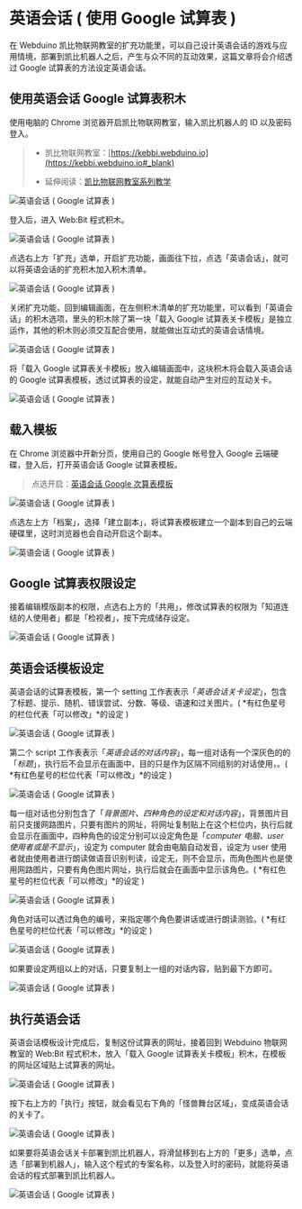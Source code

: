 # 英语会话 ( 使用 Google 试算表 )

在 Webduino 凯比物联网教室的扩充功能里，可以自己设计英语会话的游戏与应用情境，部署到凯比机器人之后，产生与众不同的互动效果，这篇文章将会介绍透过 Google 试算表的方法设定英语会话。

## 使用英语会话 Google 试算表积木

使用电脑的 Chrome 浏览器开启凯比物联网教室，输入凯比机器人的 ID 以及密码登入。

> - 凯比物联网教室：[https://kebbi.webduino.io](https://kebbi.webduino.io#_blank)
>
> - 延伸阅读：[凯比物联网教室系列教学](../index.html)

![英语会话 ( Google 试算表 )](../../../../media/zh-cn/kebbi/english/spread-sheet-01.jpg)

登入后，进入 Web:Bit 程式积木。

![英语会话 ( Google 试算表 )](../../../../media/zh-cn/kebbi/english/spread-sheet-02.jpg)

点选右上方「扩充」选单，开启扩充功能，画面往下拉，点选「英语会话」，就可以将英语会话的扩充积木加入积木清单。

![英语会话 ( Google 试算表 )](../../../../media/zh-cn/kebbi/english/spread-sheet-03.jpg)

关闭扩充功能，回到编辑画面，在左侧积木清单的扩充功能里，可以看到「英语会话」的积木选项，里头的积木除了第一块「载入 Google 试算表关卡模板」是独立运作，其他的积木则必须交互配合使用，就能做出互动式的英语会话情境。

![英语会话 ( Google 试算表 )](../../../../media/zh-cn/kebbi/english/spread-sheet-04.jpg)

将「载入 Google 试算表关卡模板」放入编辑画面中，这块积木将会载入英语会话的 Google 试算表模板，透过试算表的设定，就能自动产生对应的互动关卡。

![英语会话 ( Google 试算表 )](../../../../media/zh-cn/kebbi/english/spread-sheet-05.jpg)

## 载入模板

在 Chrome 浏览器中开新分页，使用自己的 Google 帐号登入 Google 云端硬碟，登入后，打开英语会话  Google 试算表模板。

> 点选开启：[英语会话 Google 次算表模板](https://bit.ly/kebbi-english)

![英语会话 ( Google 试算表 )](../../../../media/zh-cn/kebbi/english/spread-sheet-06.jpg)

点选左上方「档案」，选择「建立副本」，将试算表模板建立一个副本到自己的云端硬碟里，这时浏览器也会自动开启这个副本。

![英语会话 ( Google 试算表 )](../../../../media/zh-cn/kebbi/english/spread-sheet-07.jpg)

## Google 试算表权限设定

接着编辑模版副本的权限，点选右上方的「共用」，修改试算表的权限为「知道连结的人使用者」都是「检视者」，按下完成储存设定。

![英语会话 ( Google 试算表 )](../../../../media/zh-cn/kebbi/english/spread-sheet-08.jpg)

## 英语会话模板设定

英语会话的试算表模板，第一个 setting 工作表表示「*英语会话关卡设定*」，包含了标题、提示、随机、错误尝试、分数、等级、语速和过关图片。( *有红色星号的栏位代表「可以修改」*的设定 )

![英语会话 ( Google 试算表 )](../../../../media/zh-cn/kebbi/english/spread-sheet-09.jpg)

第二个 script 工作表表示「*英语会话的对话内容*」，每一组对话有一个深灰色的的「*标题*」，执行后不会显示在画面中，目的只是作为区隔不同组别的对话使用，。( *有红色星号的栏位代表「可以修改」*的设定 )

![英语会话 ( Google 试算表 )](../../../../media/zh-cn/kebbi/english/spread-sheet-10.jpg)

每一组对话也分别包含了「*背景图片、四种角色的设定和对话内容*」，背景图片目前只支援网路图片，只要有图片的网址，将网址复制贴上在这个栏位内，执行后就会显示在画面中，四种角色的设定分别可以设定角色是「*computer 电脑、user 使用者或是不显示*」，设定为 computer 就会由电脑自动发音，设定为 user 使用者就由使用者进行朗读做语音识别判读，设定无，则不会显示，而角色图片也是使用网路图片，只要有角色图片网址，执行后就会在画面中显示该角色。( *有红色星号的栏位代表「可以修改」*的设定 )

![英语会话 ( Google 试算表 )](../../../../media/zh-cn/kebbi/english/spread-sheet-11.jpg)

角色对话可以透过角色的编号，来指定哪个角色要讲话或进行朗读测验。( *有红色星号的栏位代表「可以修改」*的设定 )

![英语会话 ( Google 试算表 )](../../../../media/zh-cn/kebbi/english/spread-sheet-12.jpg)

如果要设定两组以上的对话，只要复制上一组的对话内容，贴到最下方即可。

![英语会话 ( Google 试算表 )](../../../../media/zh-cn/kebbi/english/spread-sheet-13.jpg)

## 执行英语会话

英语会话模板设计完成后，复制这份试算表的网址，接着回到 Webduino 物联网教室的 Web:Bit 程式积木，放入「载入 Google 试算表关卡模板」积木，在模板的网址区域贴上试算表的网址。

![英语会话 ( Google 试算表 )](../../../../media/zh-cn/kebbi/english/spread-sheet-14.jpg)

按下右上方的「执行」按钮，就会看见右下角的「怪兽舞台区域」，变成英语会话的关卡了。

![英语会话 ( Google 试算表 )](../../../../media/zh-cn/kebbi/english/spread-sheet-15.jpg)

如果要将英语会话关卡部署到凯比机器人，将滑鼠移到右上方的「更多」选单，点选「部署到机器人」，输入这个程式的专案名称，以及登入时的密码，就能将英语会话的程式部署到凯比机器人。

![英语会话 ( Google 试算表 )](../../../../media/zh-cn/kebbi/english/spread-sheet-16.jpg)
